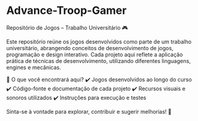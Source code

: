 # Advance-Troop-Gamer
Repositório de Jogos – Trabalho Universitário 🎮

Este repositório reúne os jogos desenvolvidos como parte de um trabalho universitário, abrangendo conceitos de desenvolvimento de jogos, programação e design interativo. Cada projeto aqui reflete a aplicação prática de técnicas de desenvolvimento, utilizando diferentes linguagens, engines e mecânicas.

📌 O que você encontrará aqui?
✔️ Jogos desenvolvidos ao longo do curso
✔️ Código-fonte e documentação de cada projeto
✔️ Recursos visuais e sonoros utilizados
✔️ Instruções para execução e testes

Sinta-se à vontade para explorar, contribuir e sugerir melhorias! 🚀
